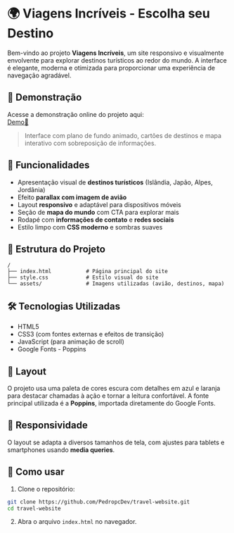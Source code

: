# 🌍 Viagens Incríveis - Escolha seu Destino

Bem-vindo ao projeto **Viagens Incríveis**, um site responsivo e visualmente envolvente para explorar destinos turísticos ao redor do mundo. A interface é elegante, moderna e otimizada para proporcionar uma experiência de navegação agradável.

## 📸 Demonstração

Acesse a demonstração online do projeto aqui:  
[Demo🔗](https://travel-website-seven-xi.vercel.app/)

> Interface com plano de fundo animado, cartões de destinos e mapa interativo com sobreposição de informações.

## 🚀 Funcionalidades

- Apresentação visual de **destinos turísticos** (Islândia, Japão, Alpes, Jordânia)
- Efeito **parallax com imagem de avião**
- Layout **responsivo** e adaptável para dispositivos móveis
- Seção de **mapa do mundo** com CTA para explorar mais
- Rodapé com **informações de contato** e **redes sociais**
- Estilo limpo com **CSS moderno** e sombras suaves

## 📁 Estrutura do Projeto

```
/
├── index.html           # Página principal do site
├── style.css            # Estilo visual do site
└── assets/              # Imagens utilizadas (avião, destinos, mapa)
```

## 🛠️ Tecnologias Utilizadas

- HTML5  
- CSS3 (com fontes externas e efeitos de transição)  
- JavaScript (para animação de scroll)  
- Google Fonts - Poppins  

## 🎨 Layout

O projeto usa uma paleta de cores escura com detalhes em azul e laranja para destacar chamadas à ação e tornar a leitura confortável. A fonte principal utilizada é a **Poppins**, importada diretamente do Google Fonts.

## 📱 Responsividade

O layout se adapta a diversos tamanhos de tela, com ajustes para tablets e smartphones usando **media queries**.

## 📌 Como usar

1. Clone o repositório:

```bash
git clone https://github.com/PedropcDev/travel-website.git
cd travel-website
```

2. Abra o arquivo `index.html` no navegador.